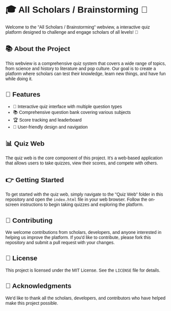 <!DOCTYPE html>
<html>
<head>
	<title>All Scholars / Brainstorming</title>
	<style>
		body {
			font-family: Arial, sans-serif;
			margin: 20px;
		}
		.header-image {
			width: 100%;
			height: 200px;
			background-image: url('https://tinyurl.com/2abu3zxs'); /* Replace with your image URL */
			background-size: cover;
			border-radius: 10px;
			margin-bottom: 20px;
		}
	</style>
</head>
<body>
	<div class="header-image"></div>
	<h1>🎓 All Scholars / Brainstorming 🤔</h1>
	<p>Welcome to the "All Scholars / Brainstorming" webview, a interactive quiz platform designed to challenge and engage scholars of all levels! 🚀</p>
	<h2>📚 About the Project</h2>
	<p>This webview is a comprehensive quiz system that covers a wide range of topics, from science and history to literature and pop culture. Our goal is to create a platform where scholars can test their knowledge, learn new things, and have fun while doing it.</p>
	<h2>🎉 Features</h2>
	<ul>
		<li>🤔 Interactive quiz interface with multiple question types</li>
		<li>📚 Comprehensive question bank covering various subjects</li>
		<li>🏆 Score tracking and leaderboard</li>
		<li>👀 User-friendly design and navigation</li>
	</ul>
	<h2>📊 Quiz Web</h2>
	<p>The quiz web is the core component of this project. It's a web-based application that allows users to take quizzes, view their scores, and compete with others.</p>
	<h2>👉 Getting Started</h2>
	<p>To get started with the quiz web, simply navigate to the "Quiz Web" folder in this repository and open the <code>index.html</code> file in your web browser. Follow the on-screen instructions to begin taking quizzes and exploring the platform.</p>
	<h2>🤝 Contributing</h2>
	<p>We welcome contributions from scholars, developers, and anyone interested in helping us improve the platform. If you'd like to contribute, please fork this repository and submit a pull request with your changes.</p>
	<h2>📝 License</h2>
	<p>This project is licensed under the MIT License. See the <code>LICENSE</code> file for details.</p>
	<h2>🙏 Acknowledgments</h2>
	<p>We'd like to thank all the scholars, developers, and contributors who have helped make this project possible.</p>
</body>
</html>

